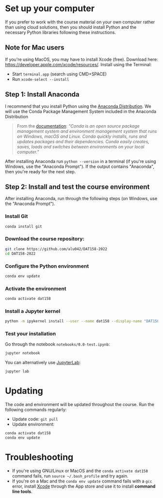 # Set up your computer

If you prefer to work with the course material on your own computer rather than using cloud solutions, then you should install Python and the necessary Python libraries following these instructions. 

## Note for Mac users
If you're using MacOS, you may have to install Xcode (free). Download here: https://developer.apple.com/xcode/resources/. Install using the Terminal:
* Start `terminal.app` (search using CMD+SPACE)
* Run `xcode-select --install`

## Step 1: Install Anaconda
I recommend that you install Python using the [Anaconda Distribution](https://www.anaconda.com/products/distribution#Downloads). We will use the Conda Package Management System included in the Anaconda Distribution

> From the [documentation](https://conda.io/docs): _"Conda is an open source package management system and environment management system that runs on Windows, macOS and Linux. Conda quickly installs, runs and updates packages and their dependencies. Conda easily creates, saves, loads and switches between environments on your local computer."_

After installing Anaconda run `python --version` in a terminal (if you're using Windows, use the "Anaconda Prompt"). If the output contains "Anaconda", then you're ready for the next step.

## Step 2: Install and test the course environment
After installing Anaconda, run through the following steps (on Windows, use the "Anaconda Prompt").

### Install Git

```bash 
conda install git
```

### Download the course repository: 
```bash
git clone https://github.com/alu042/DAT158-2022
cd DAT158-2022
```

### Configure the Python environment
```bash
conda env update
```

### Activate the environment
```bash
conda activate dat158
```

### Install a Jupyter kernel
```bash
python -m ipykernel install --user --name dat158 --display-name "DAT158"
```

### Test your installation
Go through the notebook `notebooks/0.0-test.ipynb`:
```bash
jupyter notebook
```
You can alternatively use [JupyterLab](https://github.com/jupyterlab/jupyterlab): 
```bash
jupyter lab
```

# Updating
The code and environment will be updated throughout the course. Run the following commands regularly: 
* Update code: `git pull`
* Update environment: 
```bash
conda activate dat158
conda env update
```


# Troubleshooting
* If you're using GNU/Linux or MacOS and the `conda activate dat158` command fails, run `source ~/.bash_profile` and try again.
* If you're on a Mac and the `conda env update` command fails with a `gcc` error, install [Xcode](https://developer.apple.com/xcode/resources/) through the App store and use it to install **command line tools**. 

